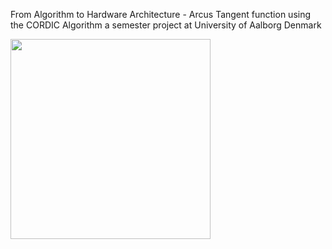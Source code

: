 
From Algorithm to Hardware Architecture - Arcus Tangent function using the CORDIC Algorithm
a semester project at University of Aalborg Denmark 

<img src="https://github.com/TORKGB/CORDIC_Co_Processor/blob/main/figures_and_media/front_cover.png"  height="320"/>

